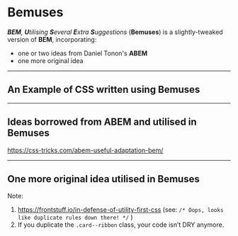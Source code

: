 # Bemuses
***BEM**, **U**tilising **S**everal **E**xtra **S**uggestions* (**Bemuses**) is a slightly-tweaked version of **BEM**, incorporating:

 - one or two ideas from Daniel Tonon's **ABEM**
 - one more original idea

_____

## An Example of CSS written using Bemuses

_____

## Ideas borrowed from ABEM and utilised in Bemuses

https://css-tricks.com/abem-useful-adaptation-bem/

____

## One more original idea utilised in Bemuses

Note:

 1. https://frontstuff.io/in-defense-of-utility-first-css (see: `/* Oops, looks like duplicate rules down there! */` )
 2. If you duplicate the `.card--ribbon` class, your code isn’t DRY anymore. 
